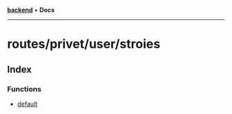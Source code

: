 [**backend**](../../../../README.md) • **Docs**

***

# routes/privet/user/stroies

## Index

### Functions

- [default](functions/default.md)
